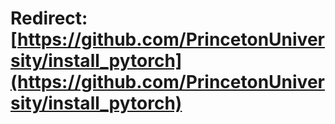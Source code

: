 #  Redirect: [https://github.com/PrincetonUniversity/install_pytorch](https://github.com/PrincetonUniversity/install_pytorch)
